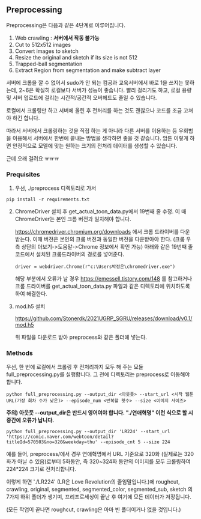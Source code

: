 ## Preprocessing

Preprocessing은 다음과 같은 4단계로 이루어집니다.

1. Web crawling : **서버에서 작동 불가능**
2. Cut to 512x512 images
3. Convert images to sketch
4. Resize the original and sketch if its size is not 512
5. Trapped-ball segmentation
6. Extract Region from segmentation and make subtract layer

서버에 크롬을 깔 수 없어서 sudo가 안 되는 컴공과 교육서버에서 바로 1을 쓰지는 못하는데, 2~6은 확실히 로컬보다 서버가 성능이 좋습니다. 빨리 걸리기도 하고, 로컬 용량 및 서버 업로드에 걸리는 시간적/공간적 오버헤드도 줄일 수 있습니다.

로컬에서 크롤링만 하고 서버에 올린 후 전처리를 하는 것도 괜찮으나 코드를 조금 고쳐야 하긴 합니다.

따라서 서버에서 크롤링하는 것을 직접 하는 게 아니라 다른 서버를 이용하는 등 우회법을 이용해서 서버에서 한번에 끝내는 방법을 생각하면 좋을 것 같습니다.
암튼 이렇게 하면 안정적으로 모델에 맞는 원하는 크기의 전처리 데이터를 생성할 수 있습니다.

근데 오래 걸려요 ㅠㅠㅠ



### Prequisites

1. 우선, ./preprocess 디렉토리로 가서

```
pip install -r requirements.txt 
```

2. ChromeDriver 설치 후 get_actual_toon_data.py에서 19번째 줄 수정. 이 때 ChromeDriver는 본인 크롬 버전과 일치해야 합니다.

   https://chromedriver.chromium.org/downloads 에서 크롬 드라이버를 다운 받는다. 이때 버전은 본인의 크롬 버전과 동일한 버전을 다운받아야 한다. (크롬 우측 상단의 더보기->도움말->Chrome 정보에서 확인 가능) 아래와 같은 19번째 줄 코드에서 설치된 크롬드라이버의 경로를 넣어준다.

   ```
   driver = webdriver.Chrome(r"c:\Users박정은\chromedriver.exe")
   ```

   해당 부분에서 오류가 날 경우 https://emessell.tistory.com/148 를 참고하거나 크롬 드라이버를 get_actual_toon_data.py 파일과 같은 디렉토리에 위치하도록 하여 해결한다.

3. mod.h5 설치

   https://github.com/Stonerdk/2021UGRP_SGRU/releases/download/v0.1/mod.h5

   위 파일을 다운로드 받아 preprocess와 같은 폴더에 넣는다.



### Methods

우선, 한 번에 로컬에서 크롤링 후 전처리까지 모두 해 주는 모듈 full_preprocessing.py를 실행합니다. 
그 전에 디렉토리는 preprocess로 이동해야 합니다.

```
python full_preprocessing.py --output_dir <아웃풋> --start_url <시작 웹툰 URL(가장 회차 수가 낮은)> --episode_num <반복할 횟수> --size <이미지 사이즈>
```

**주의) 아웃풋 --output_dir은 반드시 영어여야 합니다. "./연애혁명" 이런 식으로 할 시 중간에 오류가 납니다.**



```
python full_preprocessing.py --output_dir 'LR224' --start_url 'https://comic.naver.com/webtoon/detail?titleId=570503&no=320&weekday=thu' --episode_cnt 5 --size 224
```

예를 들어, preprocess/에서 경우 연애혁명에서 URL 기준으로 320화 (실제로는 320화가 아닐 수 있음)로부터 5화동안, 즉 320~324화 동안의 이미지를 모두 크롤링하여 224*224 크기로 전처리합니다.

이렇게 하면 './LR224' (LR은 Love Revolution의 줄임말입니다.)에 roughcut, crawling, original, segmented, segmented_color, segmented_sub, sketch 의 7가지 하위 폴더가 생기며, 프리프로세싱이 끝난 후 여기에 모든 데이터가 저장됩니다. 

(모든 작업이 끝나면 roughcut, crawling은 아마 빈 폴더이거나 없을 것입니다.)